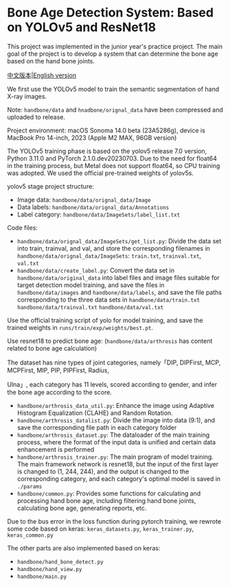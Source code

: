 # Bone Age Detection System: Based on YOLOv5 and ResNet18

This project was implemented in the junior year's practice project. The main goal of the project is to develop a system that can determine the bone age based on the hand bone joints.

[中文版本](README.md)|[English version](README.en.md)

We first use the YOLOv5 model to train the semantic segmentation of hand X-ray images.

Note: `handbone/data` and `hnadbone/orignal_data` have been compressed and uploaded to release.

Project environment: macOS Sonoma 14.0 beta (23A5286g), device is MacBook Pro 14-inch, 2023 (Apple M2 MAX, 96GB version)

The YOLOv5 training phase is based on the yolov5 release 7.0 version, Python 3.11.0 and PyTorch 2.1.0.dev20230703. Due to the need for float64 in the training process, but Metal does not support float64, so CPU training was adopted. We used the official pre-trained weights of yolov5s.

yolov5 stage project structure: 
- Image data: `handbone/data/orignal_data/Image`
- Data labels: `handbone/data/orignal_data/Annotations`
- Label category: `handbone/data/ImageSets/label_list.txt`

Code files: 
- `handbone/data/orignal_data/ImageSets/get_list.py`: Divide the data set into train, trainval, and val, and store the corresponding filenames in `handbone/data/orignal_data/ImageSets`: `train.txt`, `trainval.txt`, `val.txt`
- `handbone/data/create_label.py`: Convert the data set in `handbone/data/original_data` into label files and image files suitable for target detection model training, and save the files in `handbone/data/images` and `handbone/data/labels`, and save the file paths corresponding to the three data sets in `handbone/data/train.txt` `handbone/data/trainval.txt` `handbone/data/val.txt`

Use the official training script of yolo for model training, and save the trained weights in `runs/train/exp/weights/best.pt`.

Use resnet18 to predict bone age:
(`handbone/data/arthrosis` has content related to bone age calculation)

The dataset has nine types of joint categories, namely「DIP, DIPFirst, MCP, MCPFirst, MIP, PIP, PIPFirst, Radius,

Ulna」, each category has 11 levels, scored according to gender, and infer the bone age according to the score.

- `handbone/arthrosis_data_util.py`: Enhance the image using Adaptive Histogram Equalization (CLAHE) and Random Rotation.
- `handbone/arthrosis_datalist.py`: Divide the image into data (9:1), and save the corresponding file path in each category folder
- `handbone/arthrosis_dataset.py`: The dataloader of the main training process, where the format of the input data is unified and certain data enhancement is performed
- `handbone/arthrosis_trainer.py`: The main program of model training. The main framework network is resnet18, but the input of the first layer is changed to (1, 244, 244), and the output is changed to the corresponding category, and each category's optimal model is saved in `./params`
- `handbone/common.py`: Provides some functions for calculating and processing hand bone age, including filtering hand bone joints, calculating bone age, generating reports, etc.

Due to the bus error in the loss function during pytorch training, we rewrote some code based on keras: `keras_datasets.py`, `keras_trainer.py`, `keras_common.py`

The other parts are also implemented based on keras:
- `handbone/hand_bone_detect.py`
- `handbone/hand_view.py`
- `handbone/main.py`
